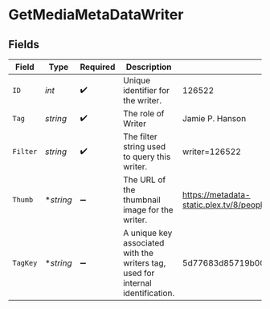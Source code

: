 # GetMediaMetaDataWriter


## Fields

| Field                                                                           | Type                                                                            | Required                                                                        | Description                                                                     | Example                                                                         |
| ------------------------------------------------------------------------------- | ------------------------------------------------------------------------------- | ------------------------------------------------------------------------------- | ------------------------------------------------------------------------------- | ------------------------------------------------------------------------------- |
| `ID`                                                                            | *int*                                                                           | :heavy_check_mark:                                                              | Unique identifier for the writer.                                               | 126522                                                                          |
| `Tag`                                                                           | *string*                                                                        | :heavy_check_mark:                                                              | The role of Writer                                                              | Jamie P. Hanson                                                                 |
| `Filter`                                                                        | *string*                                                                        | :heavy_check_mark:                                                              | The filter string used to query this writer.                                    | writer=126522                                                                   |
| `Thumb`                                                                         | **string*                                                                       | :heavy_minus_sign:                                                              | The URL of the thumbnail image for the writer.                                  | https://metadata-static.plex.tv/8/people/8d65fa96804802e08f2de09fe014408e.jpg   |
| `TagKey`                                                                        | **string*                                                                       | :heavy_minus_sign:                                                              | A unique key associated with the writers tag, used for internal identification. | 5d77683d85719b001f3a535e                                                        |